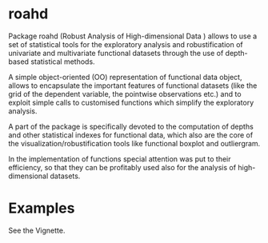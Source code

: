 
# roahd 

Package roahd (Robust Analysis of High-dimensional Data ) allows to use
a set of statistical tools for the exploratory analysis and robustification of
univariate and multivariate functional datasets through the use of depth-based
statistical methods.

A simple object-oriented (OO) representation of functional data object, 
allows to encapsulate the important features of functional datasets (like the 
grid of the dependent variable, the pointwise observations etc.) and to exploit
simple calls to customised functions which simplify the exploratory analysis.

A part of the package is specifically devoted to the computation of depths and 
other statistical indexes for functional data, which also are the core of the
visualization/robustification tools like functional boxplot and outliergram.

In the implementation of functions special attention was put to their efficiency,
so that they can be profitably used also for the analysis of high-dimensional 
datasets.

# Examples

See the Vignette.
